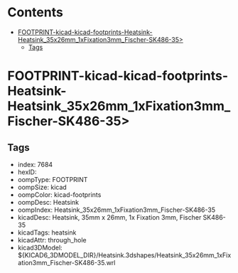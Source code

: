 



Contents
========

* [FOOTPRINT-kicad-kicad-footprints-Heatsink-Heatsink_35x26mm_1xFixation3mm_Fischer-SK486-35>](#footprint-kicad-kicad-footprints-heatsink-heatsink_35x26mm_1xfixation3mm_fischer-sk486-35)
	* [Tags](#tags)

# FOOTPRINT-kicad-kicad-footprints-Heatsink-Heatsink_35x26mm_1xFixation3mm_Fischer-SK486-35>

## Tags

- index: 7684
- hexID: 
- oompType: FOOTPRINT
- oompSize: kicad
- oompColor: kicad-footprints
- oompDesc: Heatsink
- oompIndex: Heatsink_35x26mm_1xFixation3mm_Fischer-SK486-35
- kicadDesc: Heatsink, 35mm x 26mm, 1x Fixation 3mm, Fischer SK486-35
- kicadTags: heatsink
- kicadAttr: through_hole
- kicad3DModel: ${KICAD6_3DMODEL_DIR}/Heatsink.3dshapes/Heatsink_35x26mm_1xFixation3mm_Fischer-SK486-35.wrl
